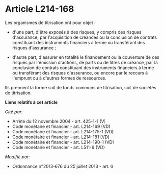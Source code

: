 # Article L214-168

Les organismes de titrisation ont pour objet : 

- d'une part, d'être exposés à des risques, y compris des risques d'assurance, par l'acquisition de créances ou la conclusion
de contrats constituant des instruments financiers à terme ou transférant des risques d'assurance ; 

- d'autre part, d'assurer en totalité le financement ou la couverture de ces risques par l'émission d'actions, de parts ou de
titres de créance, par la conclusion de contrats constituant des instruments financiers à terme ou transférant des risques
d'assurance, ou encore par le recours à l'emprunt ou à d'autres formes de ressources. 

Ils prennent la forme soit de fonds communs de titrisation, soit de sociétés de titrisation.

**Liens relatifs à cet article**

_Cité par_:

  - Arrêté du 12 novembre 2004 - art. 425-1-1 (V)
  - Code monétaire et financier - art. L214-169 (VD)
  - Code monétaire et financier - art. L214-175-1 (VD)
  - Code monétaire et financier - art. L214-181 (VD)
  - Code monétaire et financier - art. L214-190-1 (VD)
  - Code monétaire et financier - art. L511-6 (VD)

_Modifié par_:

  - Ordonnance n°2013-676 du 25 juillet 2013 - art. 6
